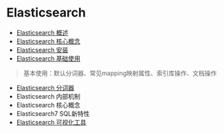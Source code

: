 # Elasticsearch

- [Elasticsearch 概述](Introduce/README.md)
- [Elasticsearch 核心概念](CoreConcept/README.md)
- [Elasticsearch 安装](Install/README.md)
- [Elasticsearch 基础使用](BasicOperation/README.md)

> 基本使用：默认分词器、常见mapping映射属性、索引库操作、文档操作

- [Elasticsearch 分词器](Tokenizer/README.md)
- Elasticsearch 内部机制
- Elasticsearch 核心概念
- Elasticsearch7 SQL新特性
- [Elasticsearch 可视化工具](VisualTool/README.md)

